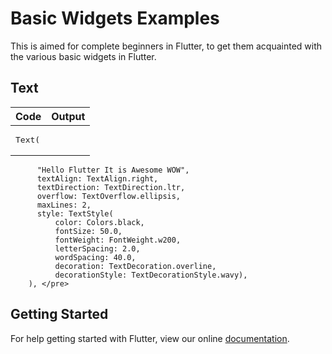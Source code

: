 # Basic Widgets Examples

This is aimed for complete beginners in Flutter, to get them acquainted with the various basic widgets in Flutter. 

## Text
| Code   |  Output  |
|--------|--------|
| <pre>Text(
          "Hello Flutter It is Awesome WOW",
          textAlign: TextAlign.right,
          textDirection: TextDirection.ltr,
          overflow: TextOverflow.ellipsis,
          maxLines: 2,
          style: TextStyle(
              color: Colors.black,
              fontSize: 50.0,
              fontWeight: FontWeight.w200,
              letterSpacing: 2.0,
              wordSpacing: 40.0,
              decoration: TextDecoration.overline,
              decorationStyle: TextDecorationStyle.wavy),
        ), </pre>

## Getting Started

For help getting started with Flutter, view our online
[documentation](https://flutter.io/).

